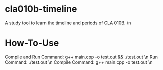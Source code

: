 # cla010b-timeline
A study tool to learn the timeline and periods of CLA 010B. \n

# How-To-Use
Compile and Run Command: g++ main.cpp -o test.out && ./test.out \n
Run Command: ./test.out \n
Compile Command: g++ main.cpp -o test.out \n
